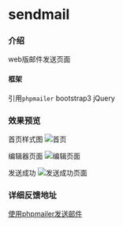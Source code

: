 # sendmail

### 介绍

web版邮件发送页面

#### 框架

引用`phpmailer`
bootstrap3
jQuery

### 效果预览

首页样式图
![首页][1]

编辑器页面
![编辑页面][2]

发送成功
![发送成功页面][3]


### 详细反馈地址

[使用phpmailer发送邮件](https://www.rumosky.com/archives/188.html)


[1]: https://img.rumosky.com/usr/uploads/2019/06/4240430500.png
[2]: https://img.rumosky.com/usr/uploads/2019/06/2796921431.png
[3]: https://img.rumosky.com/usr/uploads/2019/06/534374677.png